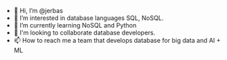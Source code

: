 - 👋 Hi, I’m @jerbas
- 👀 I’m interested in database languages SQL, NoSQL.
- 🌱 I’m currently learning NoSQL and Python
- 💞️ I'm looking to collaborate database developers.
- 📫 How to reach me a team that develops database for big data and AI + ML

<!---
jerbas/jerbas is a ✨ special ✨ repository because its `README.md` (this file) appears on your GitHub profile.
You can click the Preview link to take a look at your changes.
--->
